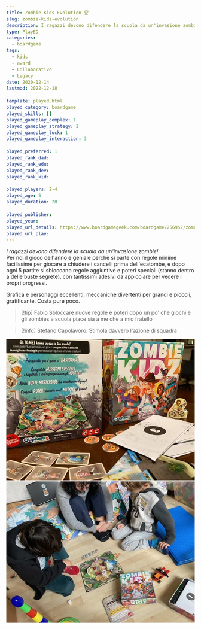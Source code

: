 ```yaml
---
title: Zombie Kids Evolution 🏆
slug: zombie-kids-evolution
description: I ragazzi devono difendere la scuola da un'invasione zombie!
type: PlayED
categories:
  - boardgame
tags:
  - kids
  - award
  - Collaborativo
  - Legacy
date: 2020-12-14
lastmod: 2022-12-18

template: played.html
played_category: boardgame
played_skills: []
played_gameplay_complex: 1
played_gameplay_strategy: 2
played_gameplay_luck: 1
played_gameplay_interaction: 3

played_preferred: 1
played_rank_dad: 
played_rank_edu: 
played_rank_dev: 
played_rank_kid: 

played_players: 2-4
played_age: 5
played_duration: 20

played_publisher: 
played_year: 
played_url_details: https://www.boardgamegeek.com/boardgame/256952/zombie-kidz-evolution
played_url_play: 
---
```


*I ragazzi devono difendere la scuola da un'invasione zombie!*  
Per noi il gioco dell'anno e geniale perchè si parte con regole minime facilissime per giocare a chiudere i cancelli prima dell'ecatombe, e dopo ogni 5 partite si sbloccano regole aggiuntive e poteri speciali (stanno dentro a delle buste segrete), con tantissimi adesivi da appicciare per vedere i propri progressi.

Grafica e personaggi eccellenti, meccaniche divertenti per grandi e piccoli, gratificante. Costa pure poco.

> [!tip] Fabio
> Sbloccare nuove regole e poteri dopo un po' che giochi e gli zombies a scuola piace sia a me che a mio fratello


> [!info] Stefano
> Capolavoro. Stimola davvero l'azione di squadra

![](../../assets/img/played/boardgame/zombie_kidz.webp)
![](../../assets/img/played/boardgame/zombie_kidz2.webp)
